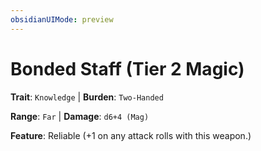 ```yaml
---
obsidianUIMode: preview
---
```

# Bonded Staff (Tier 2 Magic)

**Trait**: `Knowledge` | **Burden**: `Two-Handed`

**Range**: `Far` | **Damage**: `d6+4 (Mag)`

**Feature**: Reliable (+1 on any attack rolls with this weapon.)
